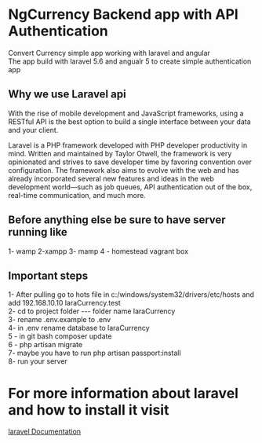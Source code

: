 # NgCurrency Backend app with API Authentication
 
Convert Currency simple app working with laravel and angular <br />
The app build with laravel 5.6 and angualr 5 to create simple authentication app

## Why we use Laravel api

With the rise of mobile development and JavaScript frameworks, using a RESTful API is the best option to build a single interface between your data and your client.

Laravel is a PHP framework developed with PHP developer productivity in mind. Written and maintained by Taylor Otwell, the framework is very opinionated and strives to save developer time by favoring convention over configuration. The framework also aims to evolve with the web and has already incorporated several new features and ideas in the web development world—such as job queues, API authentication out of the box, real-time communication, and much more.


## Before anything else be sure to have server running like
1- wamp
2-xampp
3- mamp
4 - homestead vagrant box

## Important steps

1- After pulling go to hots file in c:/windows/system32/drivers/etc/hosts and add 192.168.10.10  laraCurrency.test <br />
2- cd to project folder --- folder name laraCurrency <br />
3- rename .env.example to .env <br />
4- in .env rename database to laraCurrency <br />
5 - in git bash composer update <br />
6 - php artisan migrate <br />
7- maybe you have to run php artisan passport:install <br />
8- run your server <br />


# For more information about laravel and how to install it visit
[laravel Documentation](https://laravel.com/docs/5.6)
